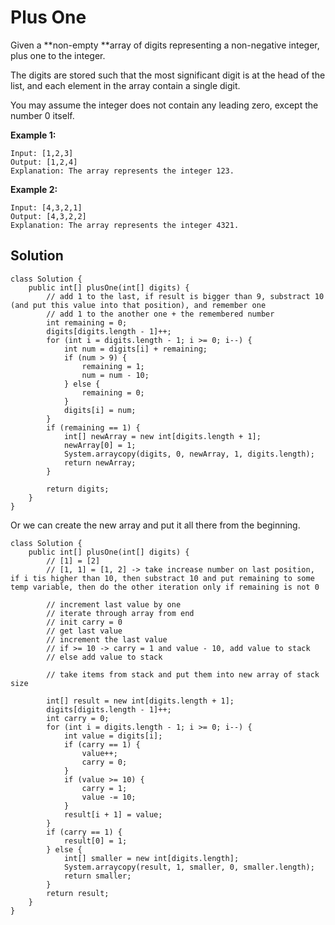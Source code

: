 # Plus One

Given a **non-empty **array of digits representing a non-negative integer, plus one to the integer.

The digits are stored such that the most significant digit is at the head of the list, and each element in the array contain a single digit.

You may assume the integer does not contain any leading zero, except the number 0 itself.

**Example 1:**

```
Input: [1,2,3]
Output: [1,2,4]
Explanation: The array represents the integer 123.
```

**Example 2:**

```
Input: [4,3,2,1]
Output: [4,3,2,2]
Explanation: The array represents the integer 4321.
```

## Solution

```
class Solution {
    public int[] plusOne(int[] digits) {
        // add 1 to the last, if result is bigger than 9, substract 10 (and put this value into that position), and remember one
        // add 1 to the another one + the remembered number
        int remaining = 0;
        digits[digits.length - 1]++;
        for (int i = digits.length - 1; i >= 0; i--) {
            int num = digits[i] + remaining;
            if (num > 9) {
                remaining = 1;
                num = num - 10;
            } else {
                remaining = 0;
            }
            digits[i] = num;
        }
        if (remaining == 1) {
            int[] newArray = new int[digits.length + 1];
            newArray[0] = 1;
            System.arraycopy(digits, 0, newArray, 1, digits.length);
            return newArray;
        }

        return digits;
    }
}
```

Or we can create the new array and put it all there from the beginning.

```
class Solution {
    public int[] plusOne(int[] digits) {
        // [1] = [2]
        // [1, 1] = [1, 2] -> take increase number on last position, if i tis higher than 10, then substract 10 and put remaining to some temp variable, then do the other iteration only if remaining is not 0

        // increment last value by one
        // iterate through array from end
        // init carry = 0
        // get last value 
        // increment the last value
        // if >= 10 -> carry = 1 and value - 10, add value to stack
        // else add value to stack

        // take items from stack and put them into new array of stack size

        int[] result = new int[digits.length + 1];
        digits[digits.length - 1]++;
        int carry = 0;
        for (int i = digits.length - 1; i >= 0; i--) {
            int value = digits[i];
            if (carry == 1) {
                value++;
                carry = 0;
            }
            if (value >= 10) {
                carry = 1;
                value -= 10;
            }
            result[i + 1] = value;
        }
        if (carry == 1) {
            result[0] = 1;
        } else {
            int[] smaller = new int[digits.length];
            System.arraycopy(result, 1, smaller, 0, smaller.length);
            return smaller;
        }
        return result;
    }
}
```



